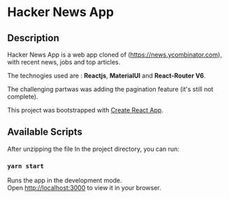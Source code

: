 # Hacker News App


## Description
Hacker News App is a web app cloned of (https://news.ycombinator.com), with recent news, jobs and top articles. 

The technogies used are : **Reactjs**, **MaterialUI** and **React-Router V6**.

The challenging partwas was adding the pagination feature (it's still not complete).  



This project was bootstrapped with [Create React App](https://github.com/facebook/create-react-app).
## Available Scripts
After unzipping the file
In the project directory, you can run:

### `yarn start`

Runs the app in the development mode.\
Open [http://localhost:3000](http://localhost:3000) to view it in your browser.


